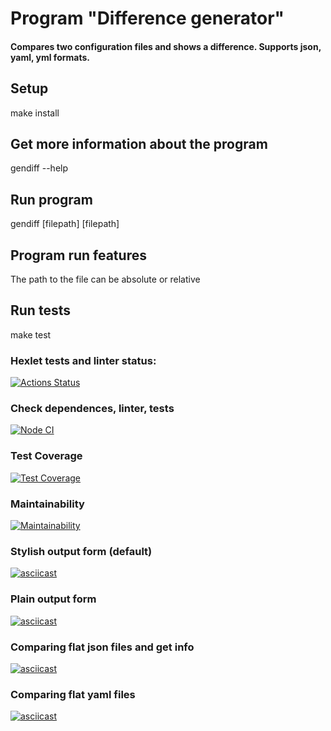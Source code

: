 # Program "Difference generator" 

#### Compares two configuration files and shows a difference. Supports json, yaml, yml formats.

## Setup

make install

## Get more information about the program

gendiff --help

## Run program

gendiff [filepath] [filepath]

## Program run features

The path to the file can be absolute or relative

## Run tests

make test

### Hexlet tests and linter status:
[![Actions Status](https://github.com/AndrewNikitin127/frontend-project-46/workflows/hexlet-check/badge.svg)](https://github.com/AndrewNikitin127/frontend-project-46/actions)

### Check dependences, linter, tests
[![Node CI](https://github.com/AndrewNikitin127/frontend-project-46/actions/workflows/nodejs.yml/badge.svg)](https://github.com/AndrewNikitin127/frontend-project-46/actions/workflows/nodejs.yml)

### Test Coverage
[![Test Coverage](https://api.codeclimate.com/v1/badges/68f80725cd21bde37738/test_coverage)](https://codeclimate.com/github/AndrewNikitin127/frontend-project-46/test_coverage)

### Maintainability
[![Maintainability](https://api.codeclimate.com/v1/badges/68f80725cd21bde37738/maintainability)](https://codeclimate.com/github/AndrewNikitin127/frontend-project-46/maintainability)

### Stylish output form (default)
[![asciicast](https://asciinema.org/a/qqpg388D3F0FwdwOaQCWm1TmJ.svg)](https://asciinema.org/a/qqpg388D3F0FwdwOaQCWm1TmJ)

### Plain output form 
[![asciicast](https://asciinema.org/a/WnntMRdJc5qGMMem65mzqDMwV.svg)](https://asciinema.org/a/WnntMRdJc5qGMMem65mzqDMwV)

### Comparing flat json files and get info
[![asciicast](https://asciinema.org/a/I0xN795j4Rk20tcUYC99xf3lD.svg)](https://asciinema.org/a/I0xN795j4Rk20tcUYC99xf3lD)

### Comparing flat yaml files
[![asciicast](https://asciinema.org/a/wnJBQwpIGzTeZcUbbrxKOu2Yg.svg)](https://asciinema.org/a/wnJBQwpIGzTeZcUbbrxKOu2Yg)


